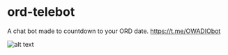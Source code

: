 # ord-telebot
A chat bot made to countdown to your ORD date. https://t.me/OWADIObot

![alt text](https://github.com/fabianchua6/ord-telebot/flowchart.png?raw=true)
